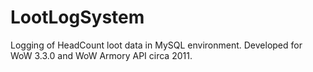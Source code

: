 LootLogSystem
=============

Logging of HeadCount loot data in MySQL environment. Developed for WoW 3.3.0 and WoW Armory API circa 2011.
